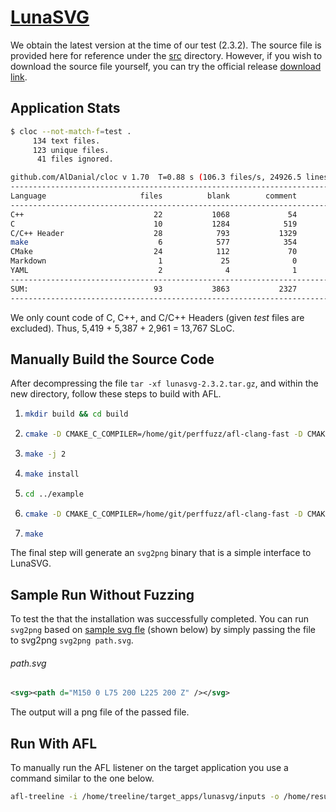 # [LunaSVG](https://github.com/sammycage/lunasvg)

We obtain the latest version at the time of our test (2.3.2).
The source file is provided here for reference under the [src](./src) directory.
However, if you wish to download the source file yourself, you can try the official release 
[download link](https://github.com/sammycage/lunasvg/archive/refs/tags/v2.3.2.tar.gz).

## Application Stats

```bash
$ cloc --not-match-f=test .
     134 text files.
     123 unique files.                                          
      41 files ignored.

github.com/AlDanial/cloc v 1.70  T=0.88 s (106.3 files/s, 24926.5 lines/s)
-------------------------------------------------------------------------------
Language                     files          blank        comment           code
-------------------------------------------------------------------------------
C++                             22           1068             54           5419
C                               10           1284            519           5387
C/C++ Header                    28            793           1329           2961
make                             6            577            354           1041
CMake                           24            112             70            721
Markdown                         1             25              0             64
YAML                             2              4              1             30
-------------------------------------------------------------------------------
SUM:                            93           3863           2327          15623
-------------------------------------------------------------------------------
```

We only count code of C, C++, and C/C++ Headers (given *test* files are excluded).
Thus, 5,419 + 5,387 + 2,961 = 13,767 SLoC.

## Manually Build the Source Code

After decompressing the file `tar -xf lunasvg-2.3.2.tar.gz`, and within the new directory,
follow these steps to build with AFL.

1. ```bash
   mkdir build && cd build
   ```

2. ```bash
   cmake -D CMAKE_C_COMPILER=/home/git/perffuzz/afl-clang-fast -D CMAKE_CXX_COMPILER=/home/git/perffuzz/afl-clang-fast++ ..
   ```

3. ```bash
   make -j 2
   ```

4. ```bash
   make install
   ```

5. ```bash
   cd ../example
   ```

6. ```bash
   cmake -D CMAKE_C_COMPILER=/home/git/perffuzz/afl-clang-fast -D CMAKE_CXX_COMPILER=/home/git/perffuzz/afl-clang-fast++ .
   ```

7. ```bash
   make
   ```

The final step will generate an `svg2png` binary that is a simple interface to LunaSVG.

## Sample Run Without Fuzzing

To test the that the installation was successfully completed. You can run `svg2png` based on 
[sample svg fle](inputs/path.svg) (shown below) by simply passing the file to svg2png `svg2png path.svg`.

###### path.svg
```svg
<svg><path d="M150 0 L75 200 L225 200 Z" /></svg>
```

The output will a png file of the passed file.

## Run With AFL

To manually run the AFL listener on the target application you use a command similar to the one below.

```bash
afl-treeline -i /home/treeline/target_apps/lunasvg/inputs -o /home/results/lunasvg-001 -p -N 60 -d svg2png @@
```
